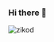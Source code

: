 ### Hi there 👋
![zikod](https://github.com/DanielSantana1234/DanielSantana1234/assets/71306198/1f8f517f-4965-42c7-9e49-7e1b7c505ec6)

<!--
**DanielSantana1234/DanielSantana1234** is a ✨ _special_ ✨ repository because its `README.md` (this file) appears on your GitHub profile.

Here are some ideas to get you started:

- 🔭 I’m currently working on ...
- 🌱 I’m currently learning ...
- 👯 I’m looking to collaborate on ...
- 🤔 I’m looking for help with ...
- 💬 Ask me about ...
- 📫 How to reach me: ...
- 😄 Pronouns: ...!

- ⚡ Fun fact: ...
-->
